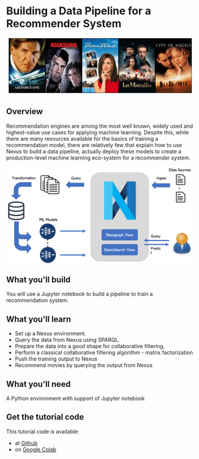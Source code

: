 
# Building a Data Pipeline for a Recommender System

![recommendation](assets/recommendation.png)

## Overview
Recommendation engines are among the most well known, widely used and highest-value use cases for applying machine learning.
Despite this, while there are many resources available for the basics of training a recommendation model,
there are relatively few that explain how to use Nexus to build a data pipeline,
actually deploy these models to create a production-level machine learning eco-system for a recommender system.

![ml_datapipeline](assets/ml_datapipeline.png)

## What you'll build
You will use a Jupyter notebook to build a pipeline to train a recommendation system.

## What you'll learn

* Set up a Nexus environment.
* Query the data from Nexus using SPARQL.
* Prepare the data into a good shape for collaborative filtering.
* Perform a classical collaborative filtering algorithm - matrix factorization
* Push the training output to Nexus
* Recommend movies by querying the output from Nexus

## What you'll need
A Python environment with support of Jupyter notebook

## Get the tutorial code

This tutorial code is available:

* at [Github](https://github.com/BlueBrain/nexus/blob/master/docs/src/main/paradox/docs/tutorial/notebooks/Recommendation%20System%20via%20Nexus.ipynb)
* on [Google Colab](https://colab.research.google.com/github/BlueBrain/nexus/blob/master/docs/src/main/paradox/docs/tutorial/notebooks/Recommendation%20System%20via%20Nexus.ipynb#scrollTo=iWO1Sh7-Ggf0)


